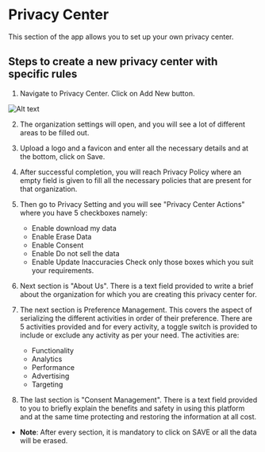 # Privacy Center
This section of the app allows you to set up your own privacy center. 

## Steps to create a new privacy center with specific rules
1. Navigate to Privacy Center. Click on Add New button.

![Alt text](https://github.com/skypointcloud/platform/blob/master/docs/doc_snippets/privacycenter.png?raw=true)

2. The organization settings will open, and you will see a lot of different areas to be filled out.
3. Upload a logo and a favicon and enter all the necessary details and at the bottom, click on Save. 
4. After successful completion, you will reach Privacy Policy where an empty field is given to fill all the necessary policies that are present for that organization. 
5. Then go to Privacy Setting and you will see "Privacy Center Actions" where you have 5 checkboxes namely:
    - Enable download my data 
    - Enable Erase Data 
    - Enable Consent 
    - Enable Do not sell the data 
    - Enable Update Inaccuracies
Check only those boxes which you suit your requirements. 

6. Next section is "About Us". There is a text field provided to write a brief about the organization for which you are creating this privacy center for. 
7. The next section is Preference Management. This covers the aspect of serializing the different activities in order of their preference. There are 5 activities provided and for every activity, a toggle switch is provided to include or exclude any activity as per your need. The activities are:
    - Functionality 
    - Analytics 
    - Performance 
    - Advertising 
    - Targeting 
8. The last section is "Consent Management". There is a text field provided to you to briefly explain the benefits and safety in using this platform and at the same time protecting and restoring the information at all cost.

- **Note**: After every section, it is mandatory to click on SAVE or all the data will be erased.